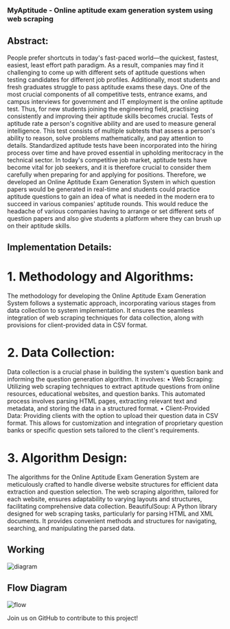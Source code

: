 ### MyAptitude - Online aptitude exam generation system using web scraping

## Abstract:  
People prefer shortcuts in today's fast-paced world—the quickest, fastest, easiest, least effort path paradigm. As a result, companies may find it challenging to come up with different sets of aptitude questions when testing candidates for different job profiles. Additionally, most students and fresh graduates struggle to pass aptitude exams these days. One of the most crucial components of all competitive tests, entrance exams, and campus interviews for government and IT employment is the online aptitude test. Thus, for new students joining the engineering field, practising consistently and improving their aptitude skills becomes crucial. Tests of aptitude rate a person's cognitive ability and are used to measure general intelligence. This test consists of multiple subtests that assess a person's ability to reason, solve problems mathematically, and pay attention to details. Standardized aptitude tests have been incorporated into the hiring process over time and have proved essential in upholding meritocracy in the technical sector. In today's competitive job market, aptitude tests have become vital for job seekers, and it is therefore crucial to consider them carefully when preparing for and applying for positions. Therefore, we developed an Online Aptitude Exam Generation System in which question papers would be generated in real-time and students could practice aptitude questions to gain an idea of what is needed in the modern era to succeed in various companies' aptitude rounds. This would reduce the headache of various companies having to arrange or set different sets of question papers and also give students a platform where they can brush up on their aptitude skills.

## Implementation Details:

# 1.	Methodology and Algorithms:
The methodology for developing the Online Aptitude Exam Generation System follows a systematic approach, incorporating various stages from data collection to system implementation. It ensures the seamless integration of web scraping techniques for data collection, along with provisions for client-provided data in CSV format.

# 2.	Data Collection:
Data collection is a crucial phase in building the system's question bank and informing the question generation algorithm. It involves: 
•	Web Scraping: Utilizing web scraping techniques to extract aptitude questions from online resources, educational websites, and question banks. This automated process involves parsing HTML pages, extracting relevant text and metadata, and storing the data in a structured format.
•	Client-Provided Data: Providing clients with the option to upload their question data in CSV format. This allows for customization and integration of proprietary question banks or specific question sets tailored to the client's requirements.

# 3.	Algorithm Design: 
The algorithms for the Online Aptitude Exam Generation System are meticulously crafted to handle diverse website structures for efficient data extraction and question selection. The web scraping algorithm, tailored for each website, ensures adaptability to varying layouts and structures, facilitating comprehensive data collection. BeautifulSoup: A Python library designed for web scraping tasks, particularly for parsing HTML and XML documents. It provides convenient methods and structures for navigating, searching, and manipulating the parsed data.


## Working
![diagram](https://github.com/Nisha-Sagar/MyAptitude/assets/121662936/20a9b8af-c8ad-40c9-85a1-bf1502997312)

## Flow Diagram
![flow](https://github.com/Nisha-Sagar/MyAptitude/assets/121662936/783e4276-998b-4b50-93b9-569dec341ee3)


Join us on GitHub to contribute to this project!






